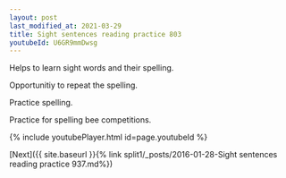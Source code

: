 ```yaml
---
layout: post
last_modified_at: 2021-03-29
title: Sight sentences reading practice 803
youtubeId: U6GR9mmDwsg
---
```

 
 
Helps to learn sight words and their spelling.

Opportunitiy to repeat the spelling. 

Practice spelling. 
 
Practice for spelling bee competitions. 
 
{% include youtubePlayer.html id=page.youtubeId %}
 
 

[Next]({{ site.baseurl }}{% link  split1/_posts/2016-01-28-Sight sentences reading practice 937.md%})
 
